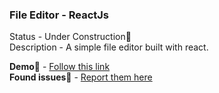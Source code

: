 ### File Editor - ReactJs

Status - Under Construction🚧  
Description - A simple file editor built with react.

**Demo🔗** - [Follow this link](http://file-editor-demo.surge.sh/)  
**Found issues🐛** - [Report them here](https://github.com/brnaldomesi/editor/issues)

